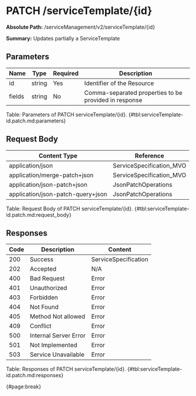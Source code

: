<!--
    ATTENTION: This file was generated via gradle!
               Do NOT manually edit this file! Any such changes will be overwritten!
-->

# PATCH /serviceTemplate/{id}

**Absolute Path:** /serviceManagement/v2/serviceTemplate/{id}

**Summary:** Updates partially a ServiceTemplate

## Parameters

| Name | Type | Required | Description |
| ------ | ------ | --- | ------------ |
| id | string | Yes | Identifier of the Resource |
| fields | string | No | Comma-separated properties to be provided in response |

Table: Parameters of PATCH serviceTemplate/{id}. {#tbl:serviceTemplate-id.patch.md:parameters}

## Request Body

| Content Type | Reference |
|--------------|-----------|
| application/json | ServiceSpecification_MVO |
| application/merge-patch+json | ServiceSpecification_MVO |
| application/json-patch+json | JsonPatchOperations |
| application/json-patch-query+json | JsonPatchOperations |

Table: Request Body of PATCH serviceTemplate/{id}. {#tbl:serviceTemplate-id.patch.md:request_body}

## Responses

| Code | Description | Content |
|------|-------------|---------|
| 200 | Success | ServiceSpecification |
| 202 | Accepted | N/A |
| 400 | Bad Request | Error |
| 401 | Unauthorized | Error |
| 403 | Forbidden | Error |
| 404 | Not Found | Error |
| 405 | Method Not allowed | Error |
| 409 | Conflict | Error |
| 500 | Internal Server Error | Error |
| 501 | Not Implemented | Error |
| 503 | Service Unavailable | Error |

Table: Responses of PATCH serviceTemplate/{id}. {#tbl:serviceTemplate-id.patch.md:responses}

{#page:break}
